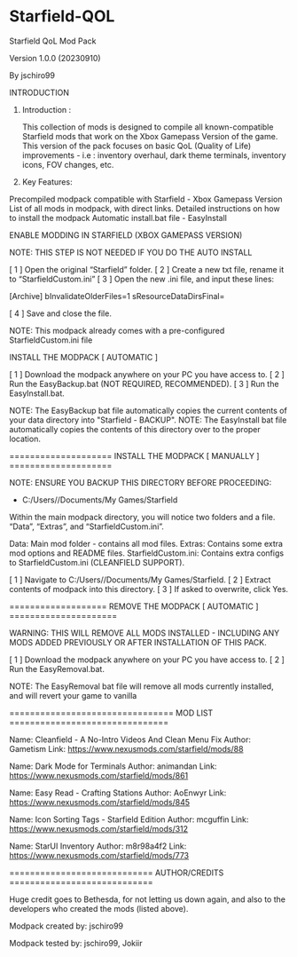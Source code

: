# Starfield-QOL

Starfield QoL Mod Pack

Version 1.0.0 (20230910)

By jschiro99




INTRODUCTION

1. Introduction : 

	This collection of mods is designed to compile all known-compatible Starfield mods that work on the Xbox Gamepass Version of the game. 
This version of the pack focuses on basic QoL (Quality of Life) improvements  - i.e : inventory overhaul, dark theme terminals, inventory icons, FOV changes, etc.

2. Key Features:

Precompiled modpack compatible with Starfield - Xbox Gamepass Version
List of all mods in modpack, with direct links.
Detailed instructions on how to install the modpack
Automatic install.bat file - EasyInstall




ENABLE MODDING IN STARFIELD (XBOX GAMEPASS VERSION)

NOTE: THIS STEP IS NOT NEEDED IF YOU DO THE AUTO INSTALL

[ 1 ] Open the original “Starfield” folder.
[ 2 ] Create a new txt file, rename it to “StarfieldCustom.ini”
[ 3 ] Open the new .ini file, and input these lines:

[Archive]
bInvalidateOlderFiles=1
sResourceDataDirsFinal=

[ 4 ] Save and close the file.

NOTE: This modpack already comes with a pre-configured StarfieldCustom.ini file




INSTALL THE MODPACK [ AUTOMATIC ]

[ 1 ] Download the modpack anywhere on your PC you have access to.
[ 2 ] Run the EasyBackup.bat (NOT REQUIRED, RECOMMENDED).
[ 3 ] Run the EasyInstall.bat.

NOTE: The EasyBackup bat file automatically copies the current contents of your data directory into "Starfield - BACKUP".
NOTE: The EasyInstall bat file automatically copies the contents of this directory over to the proper location.


==================== INSTALL THE MODPACK [ MANUALLY ] ====================

NOTE: ENSURE YOU BACKUP THIS DIRECTORY BEFORE PROCEEDING:
- C:/Users/<username>/Documents/My Games/Starfield

Within the main modpack directory, you will notice two folders and a file. “Data”, “Extras”, and “StarfieldCustom.ini”.

Data: Main mod folder - contains all mod files.
Extras: Contains some extra mod options and README files.
StarfieldCustom.ini: Contains extra configs to StarfieldCustom.ini (CLEANFIELD SUPPORT).

[ 1 ] Navigate to C:/Users/<username>/Documents/My Games/Starfield.
[ 2 ] Extract contents of modpack into this directory.
[ 3 ] If asked to overwrite, click Yes.


=================== REMOVE THE MODPACK [ AUTOMATIC ] =====================

WARNING: THIS WILL REMOVE ALL MODS INSTALLED - INCLUDING ANY MODS ADDED PREVIOUSLY OR AFTER INSTALLATION OF THIS PACK.

[ 1 ] Download the modpack anywhere on your PC you have access to.
[ 2 ] Run the EasyRemoval.bat.

NOTE: The EasyRemoval bat file will remove all mods currently installed, and will revert your game to vanilla


================================ MOD LIST ===============================

Name: Cleanfield - A No-Intro Videos And Clean Menu Fix
Author: Gametism
Link: https://www.nexusmods.com/starfield/mods/88

Name: Dark Mode for Terminals
Author: animandan
Link: https://www.nexusmods.com/starfield/mods/861

Name: Easy Read - Crafting Stations
Author: AoEnwyr
Link: https://www.nexusmods.com/starfield/mods/845

Name: Icon Sorting Tags - Starfield Edition
Author: mcguffin
Link: https://www.nexusmods.com/starfield/mods/312

Name: StarUI Inventory
Author: m8r98a4f2
Link: https://www.nexusmods.com/starfield/mods/773


============================ AUTHOR/CREDITS ============================

Huge credit goes to Bethesda, for not letting us down again, and also to the developers who created the mods (listed above).

Modpack created by: jschiro99

Modpack tested by: jschiro99, Jokiir
